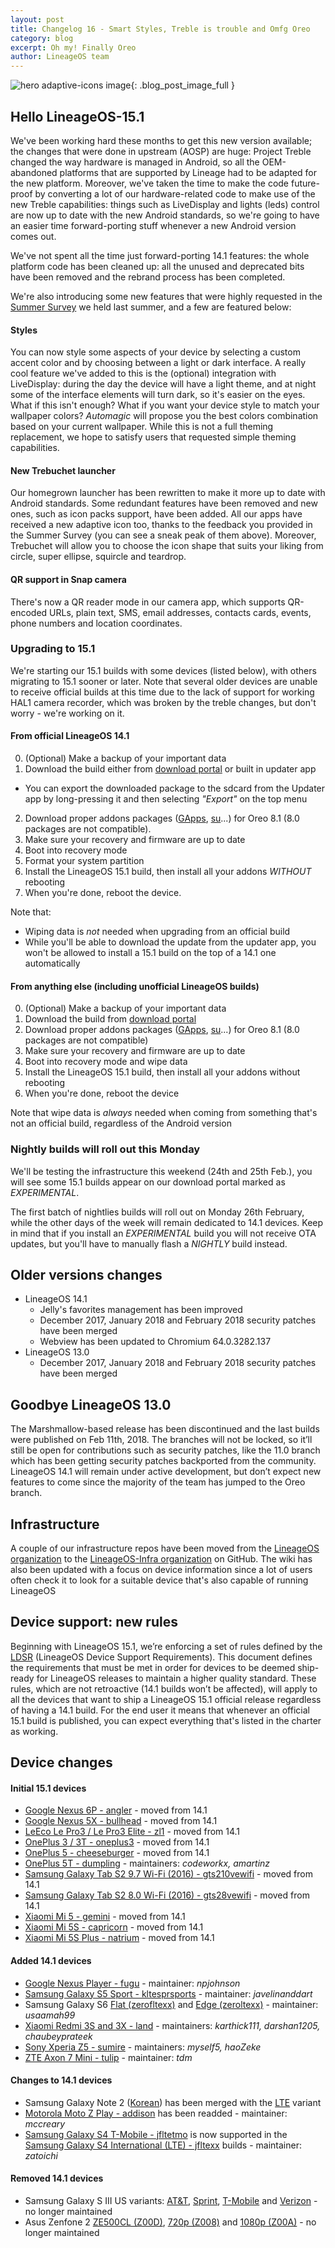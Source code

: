 ```yaml
---
layout: post
title: Changelog 16 - Smart Styles, Treble is trouble and Omfg Oreo
category: blog
excerpt: Oh my! Finally Oreo
author: LineageOS team
---
```


![hero adaptive-icons image]({{site.baseurl}}/images/2018-02-25/lineageos-15.1-hero.png){: .blog_post_image_full }

## Hello LineageOS-15.1

We've been working hard these months to get this new version available; the changes that were
done in upstream (AOSP) are huge: Project Treble changed the way hardware is managed in Android,
so all the OEM-abandoned platforms that are supported by Lineage had to be adapted for the new platform. 
Moreover, we've taken the time to make the code future-proof by converting a lot of our hardware-related
code to make use of the new Treble capabilities: things such as LiveDisplay and lights (leds) control
are now up to date with the new Android standards, so we're going to have an easier time
forward-porting stuff whenever a new Android version comes out. 

We've not spent all the time just forward-porting 14.1 features: the whole platform code
has been cleaned up: all the unused and deprecated bits have been removed and the rebrand process has been
completed. 

We're also introducing some new features that were highly requested 
in the [Summer Survey]({{site.baseurl}}/Summer-Survey/) we held last summer, and a few are featured below:

#### Styles 

You can now style some aspects of your device by selecting a custom accent color and by choosing between a light or dark interface. 
A really cool feature we've added to this is the (optional) integration with LiveDisplay: during the day the device will have a light theme, and at night some of the interface elements will turn dark, so it's easier on the eyes. 
What if this isn't enough? What if you want your device style to match your wallpaper colors? _Automagic_ will propose you the best colors combination based on your current wallpaper. 
While this is not a full theming replacement, we hope to satisfy users that requested simple theming capabilities. 

#### New Trebuchet launcher 

Our homegrown launcher has been rewritten to make it more up to date with Android standards. Some redundant features have been removed and new ones, such as icon packs support, have been added.
All our apps have received a new adaptive icon too, thanks to the feedback you provided in the Summer Survey (you can see a sneak peak of them above). 
Moreover, Trebuchet will allow you to choose the icon shape that suits your liking from circle, super ellipse, squircle and teardrop.

#### QR support in Snap camera 

There's now a QR reader mode in our camera app, which supports QR-encoded URLs, plain text, SMS, email addresses, contacts cards, events, phone numbers and location coordinates.

### Upgrading to 15.1

We're starting our 15.1 builds with some devices (listed below), with others migrating to 15.1 sooner or later. Note that several older devices are unable to receive official builds at this time due to the lack of support for working HAL1 camera recorder, which was broken by the treble changes, but don't worry - we're working on it.

#### From official LineageOS 14.1 

 0. (Optional) Make a backup of your important data
 1. Download the build either from [download portal](https://download.lineageos.org) or built in updater app
   * You can export the downloaded package to the sdcard from the Updater app by long-pressing it and then selecting _"Export"_ on the top menu
 2. Download proper addons packages ([GApps](https://wiki.lineageos.org/gapps.html), [su](https://download.lineageos.org/extras)...) for Oreo 8.1 (8.0 packages are not compatible).
 3. Make sure your recovery and firmware are up to date
 4. Boot into recovery mode
 5. Format your system partition
 6. Install the LineageOS 15.1 build, then install all your addons _WITHOUT_ rebooting
 7. When you're done, reboot the device.

Note that: 

 * Wiping data is _not_ needed when upgrading from an official build
 * While you'll be able to download the update from the updater app, you won't be allowed to install a 15.1 build on the top of a 14.1 one automatically

#### From anything else (including unofficial LineageOS builds)

 0. (Optional) Make a backup of your important data
 1. Download the build from [download portal](https://download.lineageos.org)
 2. Download proper addons packages ([GApps](https://wiki.lineageos.org/gapps.html), [su](https://download.lineageos.org/extras)...) for Oreo 8.1 (8.0 packages are not compatible)
 3. Make sure your recovery and firmware are up to date
 4. Boot into recovery mode and wipe data
 5. Install the LineageOS 15.1 build, then install all your addons without rebooting
 6. When you're done, reboot the device

Note that wipe data is _always_ needed when coming from something that's not an official build, regardless of the Android version

### Nightly builds will roll out this Monday

We'll be testing the infrastructure this weekend (24th and 25th Feb.), you will see some 15.1 builds appear on our download portal marked as _EXPERIMENTAL_. 

The first batch of nightlies builds will roll out on Monday 26th February, while the other days of the week will remain dedicated to 14.1 devices. 
Keep in mind that if you install an _EXPERIMENTAL_ build you will not receive OTA updates, but you'll have to manually flash a _NIGHTLY_ build instead.

## Older versions changes
* LineageOS 14.1
  * Jelly's favorites management has been improved
  * December 2017, January 2018 and February 2018 security patches have been merged
  * Webview has been updated to Chromium 64.0.3282.137
* LineageOS 13.0
  * December 2017, January 2018 and February 2018 security patches have been merged

## Goodbye LineageOS 13.0
The Marshmallow-based release has been discontinued and the last builds were published on Feb 11th, 2018. The branches will not be locked, so it’ll still be open for contributions such as security patches, like the 11.0 branch which has been getting security patches backported from the community. LineageOS 14.1 will remain under active development, but don’t expect new features to come since the majority of the team has jumped to the Oreo branch.

## Infrastructure
A couple of our infrastructure repos have been moved from the [LineageOS organization](https://github.com/LineageOS) to the [LineageOS-Infra organization](https://github.com/lineageos-infra) on GitHub.
The wiki has also been updated with a focus on device information since a lot of users often check it to look for a suitable device that's also capable of running LineageOS

## Device support: new rules
Beginning with LineageOS 15.1, we’re enforcing a set of rules defined by the [LDSR](https://github.com/LineageOS/charter/blob/master/device-support-requirements.md) (LineageOS Device Support Requirements). This document defines the requirements that must be met in order for devices to be deemed ship-ready for LineageOS releases to maintain a higher quality standard. These rules, which are not retroactive (14.1 builds won’t be affected), will apply to all the devices that want to ship a LineageOS 15.1 official release regardless of having a 14.1 build. 
For the end user it means that whenever an official 15.1 build is published, you can expect everything that's listed in the charter as working.

## Device changes

#### Initial 15.1 devices

* [Google Nexus 6P - angler](https://wiki.lineageos.org/devices/angler) - moved from 14.1
* [Google Nexus 5X - bullhead](https://wiki.lineageos.org/devices/bullhead) - moved from 14.1
* [LeEco Le Pro3 / Le Pro3 Elite - zl1](https://wiki.lineageos.org/devices/zl1) - moved from 14.1
* [OnePlus 3 / 3T - oneplus3](https://wiki.lineageos.org/devices/oneplus3) - moved from 14.1
* [OnePlus 5 - cheeseburger](https://wiki.lineageos.org/devices/cheeseburger) - moved from 14.1
* [OnePlus 5T - dumpling](https://wiki.lineageos.org/devices/dumpling) - maintainers: _codeworkx, amartinz_
* [Samsung Galaxy Tab S2 9.7 Wi-Fi (2016) - gts210vewifi](https://wiki.lineageos.org/devices/gts210vewifi) - moved from 14.1
* [Samsung Galaxy Tab S2 8.0 Wi-Fi (2016) - gts28vewifi](https://wiki.lineageos.org/devices/gts28vewifi) - moved from 14.1
* [Xiaomi Mi 5 - gemini](https://wiki.lineageos.org/devices/gemini) - moved from 14.1
* [Xiaomi Mi 5S - capricorn](https://wiki.lineageos.org/devices/capricorn) - moved from 14.1
* [Xiaomi Mi 5S Plus - natrium](https://wiki.lineageos.org/devices/natrium) - moved from 14.1

#### Added 14.1 devices

* [Google Nexus Player - fugu](https://wiki.lineageos.org/devices/fugu/) - maintainer: _npjohnson_
* [Samsung Galaxy S5 Sport - kltesprsports](https://wiki.lineageos.org/devices/kltesprsports/) - maintainer: _javelinanddart_
* Samsung Galaxy S6 [Flat (zerofltexx)](https://wiki.lineageos.org/devices/zerofltexx) and [Edge (zeroltexx)](https://wiki.lineageos.org/devices/zeroltexx) - maintainer: _usaamah99_
* [Xiaomi Redmi 3S and 3X - land](https://wiki.lineageos.org/devices/land) - maintainers: _karthick111, darshan1205, chaubeyprateek_
* [Sony Xperia Z5 - sumire](https://wiki.lineageos.org/devices/sumire) - maintainers: _myself5, haoZeke_
* [ZTE Axon 7 Mini - tulip](https://wiki.lineageos.org/devices/tulip) - maintainer: _tdm_

#### Changes to 14.1 devices

* Samsung Galaxy Note 2 ([Korean](https://wiki.lineageos.org/devices/t0ltekor)) has been merged with the [LTE](https://wiki.lineageos.org/devices/t0lte) variant
* [Motorola Moto Z Play - addison](https://wiki.lineageos.org/devices/addison) has been readded - maintainer: _mccreary_
* [Samsung Galaxy S4 T-Mobile - jfltetmo](https://wiki.lineageos.org/devices/jfltexx) is now supported in the [Samsung Galaxy S4 International (LTE) - jfltexx](https://wiki.lineageos.org/devices/jfltexx) builds - maintainer: _zatoichi_

#### Removed 14.1 devices

* Samsung Galaxy S III US variants: [AT&T](https://wiki.lineageos.org/devices/d2att), [Sprint](https://wiki.lineageos.org/devices/d2spr), [T-Mobile](https://wiki.lineageos.org/devices/d2tmo) and [Verizon](https://wiki.lineageos.org/devices/d2vzw) - no longer maintained
* Asus Zenfone 2 [ZE500CL (Z00D)](https://wiki.lineageos.org/devices/Z00D), [720p  (Z008)](https://wiki.lineageos.org/devices/Z008) and [1080p (Z00A)](https://wiki.lineageos.org/devices/Z00A ) - no longer maintained
